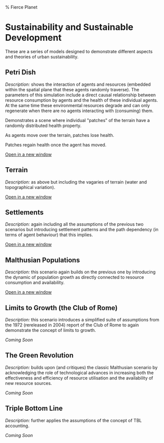 % Fierce Planet


# Sustainability and Sustainable Development


These are a series of models designed to demonstrate different aspects
and theories of urban sustainability.




## Petri Dish


*Description:* shows the interaction of agents and resources (embedded
within the spatial plane that these agents randomly traverse). The
parameters of this simulation include a direct causal relationship
between resource consumption by agents and the health of these
individual agents. At the same time these environmental resources
degrade and can only regenerate when there are no agents interacting
with (consuming) them.




Demonstrates a scene where individual "patches" of the terrain have a
randomly distributed health property.




As agents move over the terrain, patches lose health.




Patches regain health once the agent has moved.




[Open in a new window](examples/sustainability/petri-dish.html)






Terrain
-------


*Description:* as above but including the vagaries of terrain (water and
topographical variation).




[Open in a new window](examples/sustainability/terrain.html)






## Settlements



*Description:* again including all the assumptions of the previous two
scenarios but introducing settlement patterns and the path dependency
(in terms of agent behaviour) that this implies.




[Open in a new window](examples/sustainability/settlements.html)






## Malthusian Populations



*Description:* this scenario again builds on the previous one by
introducing the dynamic of population growth as directly connected to
resource consumption and availability.




[Open in a new window](examples/sustainability/malthus.html)




## Limits to Growth (the Club of Rome)



*Description:* this scenario introduces a simplified suite of
assumptions from the 1972 (rereleased in 2004) report of the Club of
Rome to again demonstrate the concept of limits to growth.



*Coming Soon*




## The Green Revolution


*Description:* builds upon (and critiques) the classic Malthusian
scenario by acknowledging the role of technological advances in
increasing both the effectiveness and efficiency of resource utilisation
and the availability of new resource sources.



*Coming Soon*











## Triple Bottom Line



*Description:* further applies the assumptions of the concept of TBL
accounting.



*Coming Soon*






<!-- ## The 4 pillars of sustainability and the social ecology model -->



<!-- *Description:* as above it includes the assumptions of these two related
approaches to sustainability. -->









<!-- ## Uneven Development -->



<!-- *Description:* finally introduces the dynamic of geographic/spatial
inequality in terms of growth (reflecting the insights of Harvey and
development studies more generally). -->

